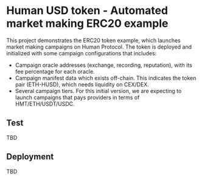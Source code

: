# Human USD token - Automated market making ERC20 example

This project demonstrates the ERC20 token example, which launches market making campaigns on Human Protocol.
The token is deployed and initialized with some campaign configurations that includes:
- Campaign oracle addresses (exchange, recording, reputation), with its fee percentage for each oracle.
- Campaign manifest data which exists off-chain. This indicates the token pair (ETH-HUSD), which needs liquidity on CEX/DEX.
- Several campaign tiers. For this initial version, we are expecting to launch campaigns that pays providers in terms of HMT/ETH/USDT/USDC.

## Test
TBD

## Deployment
TBD
